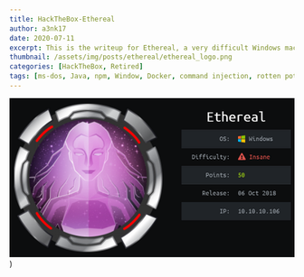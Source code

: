 ```yaml
---
title: HackTheBox-Ethereal
author: a3nk17
date: 2020-07-11 
excerpt: This is the writeup for Ethereal, a very difficult Windows machine that I solved using the unintented rotten potato method before the box was patched by the HTB staff.
thumbnail: /assets/img/posts/ethereal/ethereal_logo.png
categories: [HackTheBox, Retired]
tags: [ms-dos, Java, npm, Window, Docker, command injection, rotten potato, efs]
---
```


![info](/assets/img/posts/ethereal/ethereal_logo.png))

